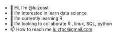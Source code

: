 - 👋 Hi, I’m @luizcast
- 👀 I’m interested in learn data science
- 🌱 I’m currently learning R
- 💞️ I’m looking to collaborate R , linux, SQL, python
- 📫 How to reach me luizfpc@gmail.com

<!---
luizcast/luizcast is a ✨ special ✨ repository because its `README.md` (this file) appears on your GitHub profile.
You can click the Preview link to take a look at your changes.
--->
